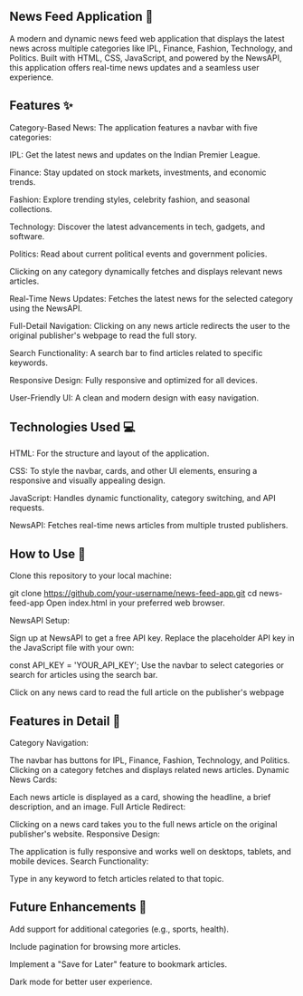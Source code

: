## News Feed Application 📰
A modern and dynamic news feed web application that displays the latest news across multiple categories like IPL, Finance, Fashion, Technology, and Politics. Built with HTML, CSS, JavaScript, and powered by the NewsAPI, this application offers real-time news updates and a seamless user experience.


## Features ✨
Category-Based News: The application features a navbar with five categories:

IPL: Get the latest news and updates on the Indian Premier League.

Finance: Stay updated on stock markets, investments, and economic trends.

Fashion: Explore trending styles, celebrity fashion, and seasonal collections.

Technology: Discover the latest advancements in tech, gadgets, and software.

Politics: Read about current political events and government policies.

Clicking on any category dynamically fetches and displays relevant news articles.

Real-Time News Updates: Fetches the latest news for the selected category using the NewsAPI.

Full-Detail Navigation: Clicking on any news article redirects the user to the original publisher's webpage to read the full story.

Search Functionality: A search bar to find articles related to specific keywords.

Responsive Design: Fully responsive and optimized for all devices.

User-Friendly UI: A clean and modern design with easy navigation.


## Technologies Used 💻
HTML: For the structure and layout of the application.

CSS: To style the navbar, cards, and other UI elements, ensuring a responsive and visually appealing design.

JavaScript: Handles dynamic functionality, category switching, and API requests.

NewsAPI: Fetches real-time news articles from multiple trusted publishers.


## How to Use 🚀
Clone this repository to your local machine:

git clone https://github.com/your-username/news-feed-app.git
cd news-feed-app
Open index.html in your preferred web browser.

NewsAPI Setup:

Sign up at NewsAPI to get a free API key.
Replace the placeholder API key in the JavaScript file with your own:

const API_KEY = 'YOUR_API_KEY';
Use the navbar to select categories or search for articles using the search bar.

Click on any news card to read the full article on the publisher's webpage


## Features in Detail 🧩
Category Navigation:

The navbar has buttons for IPL, Finance, Fashion, Technology, and Politics. Clicking on a category fetches and displays related news articles.
Dynamic News Cards:

Each news article is displayed as a card, showing the headline, a brief description, and an image.
Full Article Redirect:

Clicking on a news card takes you to the full news article on the original publisher's website.
Responsive Design:

The application is fully responsive and works well on desktops, tablets, and mobile devices.
Search Functionality:

Type in any keyword to fetch articles related to that topic.



## Future Enhancements 🔧
Add support for additional categories (e.g., sports, health).

Include pagination for browsing more articles.

Implement a "Save for Later" feature to bookmark articles.

Dark mode for better user experience.
